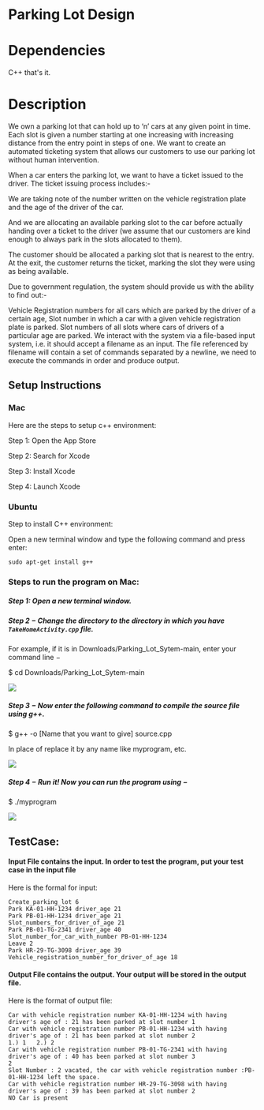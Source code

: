 # Parking Lot Design

# Dependencies

C++ that's it.


# Description
We own a parking lot that can hold up to ‘n’ cars at any given point in time. Each slot is given a number starting at one increasing with increasing distance from the entry point in steps of one. We want to create an automated ticketing system that allows our customers to use our parking lot without human intervention.

When a car enters the parking lot, we want to have a ticket issued to the driver. The ticket issuing process includes:-

We are taking note of the number written on the vehicle registration plate and the age of the driver of the car.

And we are allocating an available parking slot to the car before actually handing over a ticket to the driver (we assume that our customers are kind enough to always park in the slots allocated to them).

The customer should be allocated a parking slot that is nearest to the entry. At the exit, the customer returns the ticket, marking the slot they were using as being available.

Due to government regulation, the system should provide us with the ability to find out:-

Vehicle Registration numbers for all cars which are parked by the driver of a certain age,
Slot number in which a car with a given vehicle registration plate is parked.
Slot numbers of all slots where cars of drivers of a particular age are parked.
We interact with the system via a file-based input system, i.e. it should accept a filename as an input. The file referenced by filename will contain a set of commands separated by a newline, we need to execute the commands in order and produce output.



## Setup Instructions

### Mac

Here are the steps to setup c++ environment:

Step 1: Open the App Store

Step 2: Search for Xcode

Step 3: Install Xcode

Step 4: Launch Xcode


### Ubuntu

Step to install C++ environment:

Open a new terminal window and type the following command and press enter:

```sudo apt-get install g++```






### Steps to run the program on Mac:



##### Step 1: Open a new terminal window.

##### Step 2 − Change the directory to the directory in which you have `TakeHomeActivity.cpp` file. 

For example, if it is in Downloads/Parking_Lot_Sytem-main, enter your command line −


$ cd Downloads/Parking_Lot_Sytem-main

![](Path.JPG)


##### Step 3 − Now enter the following command to compile the source file using g++.

$ g++ -o [Name that you want to give] source.cpp

In place of <name-you-want-to-give> replace it by any name like myprogram, etc.

![](compile.JPG)

##### Step 4 − Run it! Now you can run the program using −

$ ./myprogram


![](execution.JPG)



## TestCase:

#### Input File contains the input. In order to test the program, put your test case in the input file

Here is the formal for input: 

```
Create_parking_lot 6
Park KA-01-HH-1234 driver_age 21
Park PB-01-HH-1234 driver_age 21
Slot_numbers_for_driver_of_age 21
Park PB-01-TG-2341 driver_age 40
Slot_number_for_car_with_number PB-01-HH-1234
Leave 2
Park HR-29-TG-3098 driver_age 39
Vehicle_registration_number_for_driver_of_age 18
```

#### Output File contains the output. Your output will be stored in the output file. 

Here is the format of output file:

```Creating Parking of 6 slots
Car with vehicle registration number KA-01-HH-1234 with having driver's age of : 21 has been parked at slot number 1
Car with vehicle registration number PB-01-HH-1234 with having driver's age of : 21 has been parked at slot number 2
1.) 1   2.) 2   
Car with vehicle registration number PB-01-TG-2341 with having driver's age of : 40 has been parked at slot number 3
2
Slot Number : 2 vacated, the car with vehicle registration number :PB-01-HH-1234 left the space.
Car with vehicle registration number HR-29-TG-3098 with having driver's age of : 39 has been parked at slot number 2
NO Car is present

```
